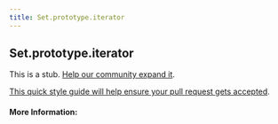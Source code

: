 ```yaml
---
title: Set.prototype.iterator
---
```

## Set.prototype.iterator

This is a stub. <a href='https://github.com/freecodecamp/guides/tree/master/src/pages/javascript/standard-objects/map/set-prototype-iterator/index.md' target='_blank' rel='nofollow'>Help our community expand it</a>.

<a href='https://github.com/freecodecamp/guides/blob/master/README.md' target='_blank' rel='nofollow'>This quick style guide will help ensure your pull request gets accepted</a>.

<!-- The article goes here, in GitHub-flavored Markdown. Feel free to add YouTube videos, images, and CodePen/JSBin embeds  -->

#### More Information:
<!-- Please add any articles you think might be helpful to read before writing the article -->
